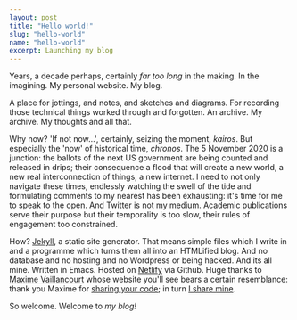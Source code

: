 ```yaml
---
layout: post
title: "Hello world!"
slug: "hello-world"
name: "hello-world"
excerpt: Launching my blog
---
```


Years, a decade perhaps, certainly *far too long* in the making. In
the imagining. My personal website. My blog.

A place for jottings, and notes, and sketches and diagrams. For
recording those technical things worked through and forgotten. An
archive. My archive. My thoughts and all that.

Why now? 'If not now...', certainly, seizing the moment, *kairos*. But
especially the 'now' of historical time, *chronos*. The 5 November
2020 is a junction: the ballots of the next US government are being
counted and released in drips; their consequence a flood that will
create a new world, a new real interconnection of things, a new
internet. I need to not only navigate these times, endlessly watching
the swell of the tide and formulating comments to my nearest has been
exhausting: it's time for me to speak to the open. And Twitter is not
my medium. Academic publications serve their purpose but their
temporality is too slow, their rules of engagement too constrained.

How? <a target="_blank" rel="noopener"
href="https://jekyllrb.com/">Jekyll</a>, a static site generator. That
means simple files which I write in and a programme which turns them
all into an HTMLified blog. And no database and no hosting and no
Wordpress or being hacked. And its all mine. Written in Emacs. Hosted
on <a target="_blank" rel="noopener"
href="https://www.netlify.com/">Netlify</a> via Github. Huge thanks to
<a target="_blank" rel="noopener"
href="https://maximevaillancourt.com/"> Maxime Vaillancourt</a> whose
website you'll see bears a certain resemblance: thank you Maxime for
<a target="_blank" rel="noopener"
href="https://github.com/maximevaillancourt/maximevaillancourt.com">
sharing your code</a>; in turn <a target="_blank" rel="noopener"
href="https://github.com/danielnemenyi/danielnemenyi.net">I share
mine</a>.

So welcome. Welcome to *my blog!*

